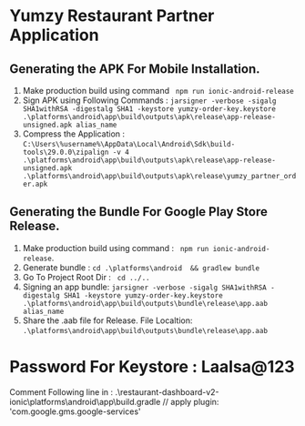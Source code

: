 # Yumzy Restaurant Partner Application

## Generating the APK For Mobile Installation.

1. Make production build using command ` npm run ionic-android-release`
2. Sign APK using Following Commands :
	`jarsigner -verbose -sigalg SHA1withRSA -digestalg SHA1 -keystore yumzy-order-key.keystore .\platforms\android\app\build\outputs\apk\release\app-release-unsigned.apk alias_name`
3.  Compress the Application : `C:\Users\%username%\AppData\Local\Android\Sdk\build-tools\29.0.0\zipalign -v 4 .\platforms\android\app\build\outputs\apk\release\app-release-unsigned.apk .\platforms\android\app\build\outputs\apk\release\yumzy_partner_order.apk`

## Generating the Bundle For Google Play Store Release.

1. Make production build using command :  ` npm run ionic-android-release`.
2. Generate bundle :  `cd .\platforms\android  && gradlew bundle`
3. Go To Project Root Dir : ` cd ../..`
3. Signing an app bundle: `jarsigner -verbose -sigalg SHA1withRSA -digestalg SHA1 -keystore yumzy-order-key.keystore .\platforms\android\app\build\outputs\bundle\release\app.aab alias_name`
4. Share the .aab file for Release. File Localtion: `.\platforms\android\app\build\outputs\bundle\release\app.aab`


# Password For Keystore : Laalsa@123

Comment Following line in : .\restaurant-dashboard-v2-ionic\platforms\android\app\build.gradle
    // apply plugin: 'com.google.gms.google-services'
